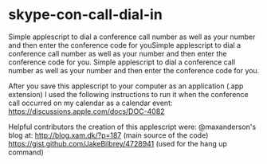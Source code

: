 skype-con-call-dial-in
======================

Simple applescript to dial a conference call number as well as your number and then enter the conference code for youSimple applescript to dial a conference call number as well as your number and then enter the conference code for you.
Simple applescript to dial a conference call number as well as your number and then enter the conference code for you.

After you save this applescript to your computer as an application (.app extension) I used the following instructions to run it when the conference call occurred on my calendar as a calendar event:
https://discussions.apple.com/docs/DOC-4082

Helpful contributors the creation of this applescript were:
@maxanderson's blog at: http://blog.xam.dk/?p=187 (main source of the code)
https://gist.github.com/JakeBilbrey/4728941 (used for the hang up command)
